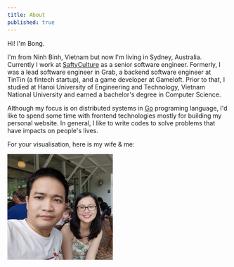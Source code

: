 ```yaml
---
title: About
published: true
---
```


Hi! I'm Bong.

I'm from Ninh Binh, Vietnam but now I'm living in Sydney, Australia. Currently I work at [SaftyCulture](https://safetyculture.com/) as a senior software engineer. Formerly, I was a lead software engineer in Grab, a backend software engineer at TinTin (a fintech startup), and a game developer at Gameloft. Prior to that, I studied at Hanoi University of Engineering and Technology, Vietnam National University and earned a bachelor's degree in Computer Science.

Although my focus is on distributed systems in [Go](https://golang.org/) programing language, I'd like to spend some time with frontend technologies mostly for building my personal website. In general, I like to write codes to solve problems that have impacts on people's lives.

For your visualisation, here is my wife & me:

![Profile picture](./profile.jpg)
